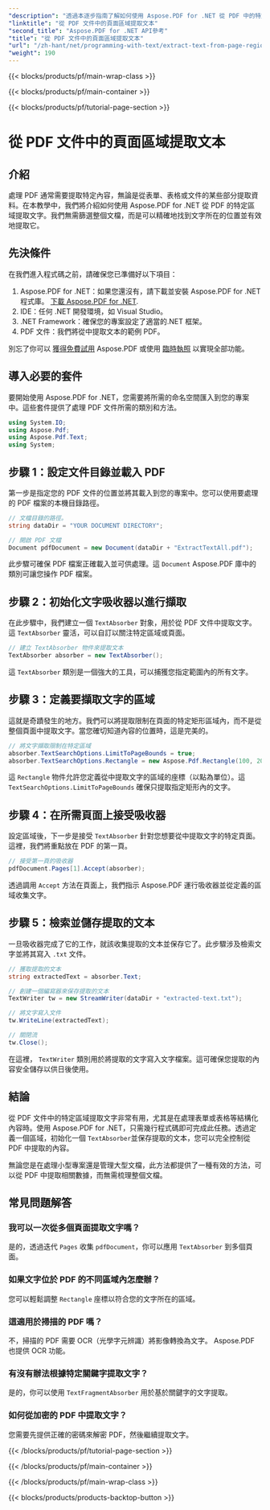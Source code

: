 ```yaml
---
"description": "透過本逐步指南了解如何使用 Aspose.PDF for .NET 從 PDF 中的特定區域提取文字。有效地收集並保存文件中的文字。"
"linktitle": "從 PDF 文件中的頁面區域提取文本"
"second_title": "Aspose.PDF for .NET API參考"
"title": "從 PDF 文件中的頁面區域提取文本"
"url": "/zh-hant/net/programming-with-text/extract-text-from-page-region/"
"weight": 190
---
```


{{< blocks/products/pf/main-wrap-class >}}

{{< blocks/products/pf/main-container >}}

{{< blocks/products/pf/tutorial-page-section >}}

# 從 PDF 文件中的頁面區域提取文本

## 介紹

處理 PDF 通常需要提取特定內容，無論是從表單、表格或文件的某些部分提取資料。在本教學中，我們將介紹如何使用 Aspose.PDF for .NET 從 PDF 的特定區域提取文字。我們無需篩選整個文檔，而是可以精確地找到文字所在的位置並有效地提取它。

## 先決條件

在我們進入程式碼之前，請確保您已準備好以下項目：

1. Aspose.PDF for .NET：如果您還沒有，請下載並安裝 Aspose.PDF for .NET 程式庫。 [下載 Aspose.PDF for .NET](https://releases。aspose.com/pdf/net/).
2. IDE：任何 .NET 開發環境，如 Visual Studio。
3. .NET Framework：確保您的專案設定了適當的.NET 框架。
4. PDF 文件：我們將從中提取文本的範例 PDF。

別忘了你可以 [獲得免費試用](https://releases.aspose.com/) Aspose.PDF 或使用 [臨時執照](https://purchase.aspose.com/temporary-license/) 以實現全部功能。

## 導入必要的套件

要開始使用 Aspose.PDF for .NET，您需要將所需的命名空間匯入到您的專案中。這些套件提供了處理 PDF 文件所需的類別和方法。

```csharp
using System.IO;
using Aspose.Pdf;
using Aspose.Pdf.Text;
using System;
```

## 步驟 1：設定文件目錄並載入 PDF

第一步是指定您的 PDF 文件的位置並將其載入到您的專案中。您可以使用要處理的 PDF 檔案的本機目錄路徑。

```csharp
// 文檔目錄的路徑。
string dataDir = "YOUR DOCUMENT DIRECTORY";

// 開啟 PDF 文檔
Document pdfDocument = new Document(dataDir + "ExtractTextAll.pdf");
```

此步驟可確保 PDF 檔案正確載入並可供處理。這 `Document` Aspose.PDF 庫中的類別可讓您操作 PDF 檔案。

## 步驟 2：初始化文字吸收器以進行擷取

在此步驟中，我們建立一個 `TextAbsorber` 對象，用於從 PDF 文件中提取文字。這 `TextAbsorber` 靈活，可以自訂以關注特定區域或頁面。

```csharp
// 建立 TextAbsorber 物件來提取文本
TextAbsorber absorber = new TextAbsorber();
```

這 `TextAbsorber` 類別是一個強大的工具，可以捕獲您指定範圍內的所有文字。

## 步驟 3：定義要擷取文字的區域

這就是奇蹟發生的地方。我們可以將提取限制在頁面的特定矩形區域內，而不是從整個頁面中提取文字。當您確切知道內容的位置時，這是完美的。

```csharp
// 將文字擷取限制在特定區域
absorber.TextSearchOptions.LimitToPageBounds = true;
absorber.TextSearchOptions.Rectangle = new Aspose.Pdf.Rectangle(100, 200, 250, 350);
```

這 `Rectangle` 物件允許您定義從中提取文字的區域的座標（以點為單位）。這 `TextSearchOptions.LimitToPageBounds` 確保只提取指定矩形內的文字。

## 步驟 4：在所需頁面上接受吸收器

設定區域後，下一步是接受 `TextAbsorber` 針對您想要從中提取文字的特定頁面。這裡，我們將重點放在 PDF 的第一頁。

```csharp
// 接受第一頁的吸收器
pdfDocument.Pages[1].Accept(absorber);
```

透過調用 `Accept` 方法在頁面上，我們指示 Aspose.PDF 運行吸收器並從定義的區域收集文字。

## 步驟 5：檢索並儲存提取的文本

一旦吸收器完成了它的工作，就該收集提取的文本並保存它了。此步驟涉及檢索文字並將其寫入 `.txt` 文件。

```csharp
// 獲取提取的文本
string extractedText = absorber.Text;

// 創建一個編寫器來保存提取的文本
TextWriter tw = new StreamWriter(dataDir + "extracted-text.txt");

// 將文字寫入文件
tw.WriteLine(extractedText);

// 關閉流
tw.Close();
```

在這裡， `TextWriter` 類別用於將提取的文字寫入文字檔案。這可確保您提取的內容安全儲存以供日後使用。

## 結論

從 PDF 文件中的特定區域提取文字非常有用，尤其是在處理表單或表格等結構化內容時。使用 Aspose.PDF for .NET，只需幾行程式碼即可完成此任務。透過定義一個區域，初始化一個 `TextAbsorber`並保存提取的文本，您可以完全控制從 PDF 中提取的內容。

無論您是在處理小型專案還是管理大型文檔，此方法都提供了一種有效的方法，可以從 PDF 中提取相關數據，而無需梳理整個文檔。

## 常見問題解答

### 我可以一次從多個頁面提取文字嗎？
是的，透過迭代 `Pages` 收集 `pdfDocument`，你可以應用 `TextAbsorber` 到多個頁面。

### 如果文字位於 PDF 的不同區域內怎麼辦？
您可以輕鬆調整 `Rectangle` 座標以符合您的文字所在的區域。

### 這適用於掃描的 PDF 嗎？
不，掃描的 PDF 需要 OCR（光學字元辨識）將影像轉換為文字。 Aspose.PDF 也提供 OCR 功能。

### 有沒有辦法根據特定關鍵字提取文字？
是的，你可以使用 `TextFragmentAbsorber` 用於基於關鍵字的文字提取。

### 如何從加密的 PDF 中提取文字？
您需要先提供正確的密碼來解密 PDF，然後繼續提取文字。

{{< /blocks/products/pf/tutorial-page-section >}}

{{< /blocks/products/pf/main-container >}}

{{< /blocks/products/pf/main-wrap-class >}}

{{< blocks/products/products-backtop-button >}}